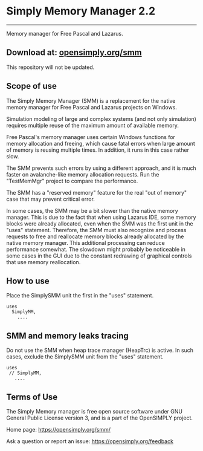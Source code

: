 # Simply Memory Manager 2.2
***************************

Memory manager for Free Pascal and Lazarus. 

## Download at: [opensimply.org/smm](https://opensimply.org/smm/) 

This repository will not be updated.





## Scope of use

The Simply Memory Manager (SMM) is a replacement for the native memory
manager for Free Pascal and Lazarus projects on Windows.

Simulation modeling of large and complex systems (and not only simulation)
requires multiple reuse of the maximum amount of available memory.

Free Pascal's memory manager uses certain Windows functions for memory
allocation and freeing, which cause fatal errors when large amount of memory 
is reusing multiple times. In addition, it runs in this case rather slow.

The SMM prevents such errors by using a different approach, and it is much
faster on avalanche-like memory allocation requests.
Run the "TestMemMgr" project to compare the performance.

The SMM has a "reserved memory" feature for the real "out of memory" case
that may prevent critical error.

In some cases, the SMM may be a bit slower than the native memory manager.
This is due to the fact that when using Lazarus IDE, some memory blocks
were already allocated, even when the SMM was the first unit in the "uses"
statement. Therefore, the SMM must also recognize and process requests to
free and reallocate memory blocks already allocated by the native memory
manager. This additional processing can reduce performance somewhat. The
slowdown might probably be noticeable in some cases in the GUI due to the
constant redrawing of graphical controls that use memory reallocation.


## How to use

Place the SimplySMM unit the first in the "uses" statement.

    uses
      SimplyMM,
        ....
 
## SMM and memory leaks tracing

Do not use the SMM when heap trace manager (HeapTrc) is active. 
In such cases, exclude the SimplySMM unit from the "uses" statement.  

    uses
     // SimplyMM,
       .... 
	
 
 
## Terms of Use 

The Simply Memory manager is free open source software under GNU General
Public License version 3, and is a part of the OpenSIMPLY project.

Home page: https://opensimply.org/smm/

Ask a question or report an issue: https://opensimply.org/feedback
